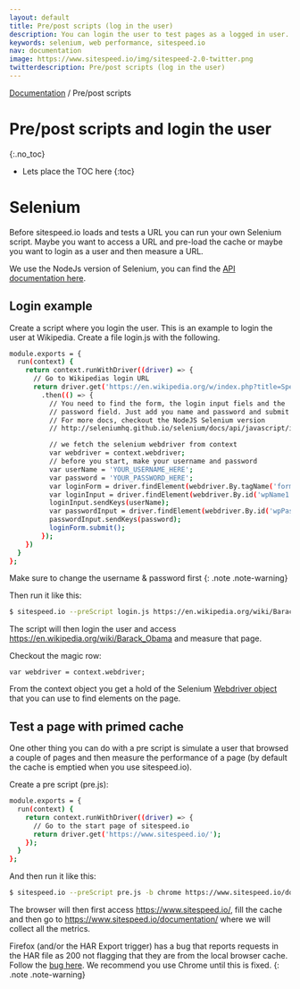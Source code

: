 ```yaml
---
layout: default
title: Pre/post scripts (log in the user)
description: You can login the user to test pages as a logged in user.
keywords: selenium, web performance, sitespeed.io
nav: documentation
image: https://www.sitespeed.io/img/sitespeed-2.0-twitter.png
twitterdescription: Pre/post scripts (log in the user)
---
```

[Documentation]({{site.baseurl}}/documentation/sitespeed.io/) / Pre/post scripts

# Pre/post scripts and login the user
{:.no_toc}

* Lets place the TOC here
{:toc}

# Selenium
Before sitespeed.io loads and tests a URL you can run your own Selenium script. Maybe you want to access a URL and pre-load the cache or maybe you want to login as a user and then measure a URL.

We use the NodeJs version of Selenium, you can find the [API documentation here](http://seleniumhq.github.io/selenium/docs/api/javascript/index.html).

## Login example
Create a script where you login the user. This is an example to login the user at Wikipedia. Create a file login.js with the following.

~~~ bash
module.exports = {
  run(context) {
    return context.runWithDriver((driver) => {
      // Go to Wikipedias login URL
      return driver.get('https://en.wikipedia.org/w/index.php?title=Special:UserLogin&returnto=Main+Page')
        .then(() => {
          // You need to find the form, the login input fiels and the
          // password field. Just add you name and password and submit the form
          // For more docs, checkout the NodeJS Selenium version
          // http://seleniumhq.github.io/selenium/docs/api/javascript/index.html

          // we fetch the selenium webdriver from context
          var webdriver = context.webdriver;
          // before you start, make your username and password
          var userName = 'YOUR_USERNAME_HERE';
          var password = 'YOUR_PASSWORD_HERE';
          var loginForm = driver.findElement(webdriver.By.tagName('form'));
          var loginInput = driver.findElement(webdriver.By.id('wpName1'));
          loginInput.sendKeys(userName);
          var passwordInput = driver.findElement(webdriver.By.id('wpPassword1'));
          passwordInput.sendKeys(password);
          loginForm.submit();
        });
    })
  }
};
~~~

Make sure to change the username & password first
{: .note .note-warning}

Then run it like this:

~~~ bash
$ sitespeed.io --preScript login.js https://en.wikipedia.org/wiki/Barack_Obama
~~~

The script will then login the user and access https://en.wikipedia.org/wiki/Barack_Obama and measure that page.


Checkout the magic row:

~~~
var webdriver = context.webdriver;
~~~

From the context object you get a hold of the Selenium [Webdriver object](http://seleniumhq.github.io/selenium/docs/api/javascript/module/selenium-webdriver/index.html) that you can use to find elements on the page.

## Test a page with primed cache
One other thing you can do with a pre script is simulate a user that browsed a couple of pages and then measure the performance of a page (by default the cache is emptied when you use sitespeed.io).

Create a pre script (pre.js):

~~~ bash
module.exports = {
  run(context) {
    return context.runWithDriver((driver) => {
      // Go to the start page of sitespeed.io
      return driver.get('https://www.sitespeed.io/');
    });    
  }
};
~~~

And then run it like this:

~~~ bash
$ sitespeed.io --preScript pre.js -b chrome https://www.sitespeed.io/documentation/
~~~

The browser will then first access https://www.sitespeed.io/, fill the cache and then go to https://www.sitespeed.io/documentation/ where we will collect all the metrics.

Firefox (and/or the HAR Export trigger) has a bug that reports requests in the HAR file as 200 not flagging that they are from the local browser cache. Follow the [bug here](https://github.com/sitespeedio/browsertime/issues/121). We recommend you use Chrome until this is fixed.
{: .note .note-warning}
